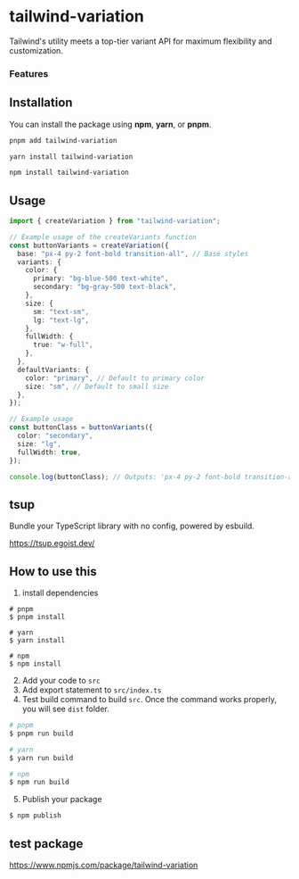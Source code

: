 # tailwind-variation

Tailwind's utility meets a top-tier variant API for maximum flexibility and customization.

### Features

## Installation

You can install the package using **npm**, **yarn**, or **pnpm**.

```bash
pnpm add tailwind-variation

yarn install tailwind-variation

npm install tailwind-variation
```

## Usage

```typescript
import { createVariation } from "tailwind-variation";

// Example usage of the createVariants function
const buttonVariants = createVariation({
  base: "px-4 py-2 font-bold transition-all", // Base styles
  variants: {
    color: {
      primary: "bg-blue-500 text-white",
      secondary: "bg-gray-500 text-black",
    },
    size: {
      sm: "text-sm",
      lg: "text-lg",
    },
    fullWidth: {
      true: "w-full",
    },
  },
  defaultVariants: {
    color: "primary", // Default to primary color
    size: "sm", // Default to small size
  },
});

// Example usage
const buttonClass = buttonVariants({
  color: "secondary",
  size: "lg",
  fullWidth: true,
});

console.log(buttonClass); // Outputs: 'px-4 py-2 font-bold transition-all bg-gray-500 text-black text-lg w-full'
```

## tsup

Bundle your TypeScript library with no config, powered by esbuild.

https://tsup.egoist.dev/

## How to use this

1. install dependencies

```
# pnpm
$ pnpm install

# yarn
$ yarn install

# npm
$ npm install
```

2. Add your code to `src`
3. Add export statement to `src/index.ts`
4. Test build command to build `src`.
   Once the command works properly, you will see `dist` folder.

```zsh
# pnpm
$ pnpm run build

# yarn
$ yarn run build

# npm
$ npm run build
```

5. Publish your package

```zsh
$ npm publish
```

## test package

https://www.npmjs.com/package/tailwind-variation
